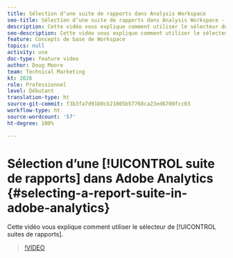 ```yaml
---
title: Sélection dʼune suite de rapports dans Analysis Workspace
seo-title: Sélection dʼune suite de rapports dans Analysis Workspace - Adobe Analytics
description: Cette vidéo vous explique comment utiliser le sélecteur de suites de rapports.
seo-description: Cette vidéo vous explique comment utiliser le sélecteur de suites de rapports. - Adobe Analytics
feature: Concepts de base de Workspace
topics: null
activity: use
doc-type: feature video
author: Doug Moore
team: Technical Marketing
kt: 2026
role: Professionnel
level: Débutant
translation-type: ht
source-git-commit: f3b3fa7d91b0cb21005b57768ca23ed6700fcc03
workflow-type: ht
source-wordcount: '57'
ht-degree: 100%

---
```



# Sélection dʼune [!UICONTROL suite de rapports] dans Adobe Analytics {#selecting-a-report-suite-in-adobe-analytics}

Cette vidéo vous explique comment utiliser le sélecteur de [!UICONTROL suites de rapports].

>[!VIDEO](https://video.tv.adobe.com/v/23967/?quality=12)
